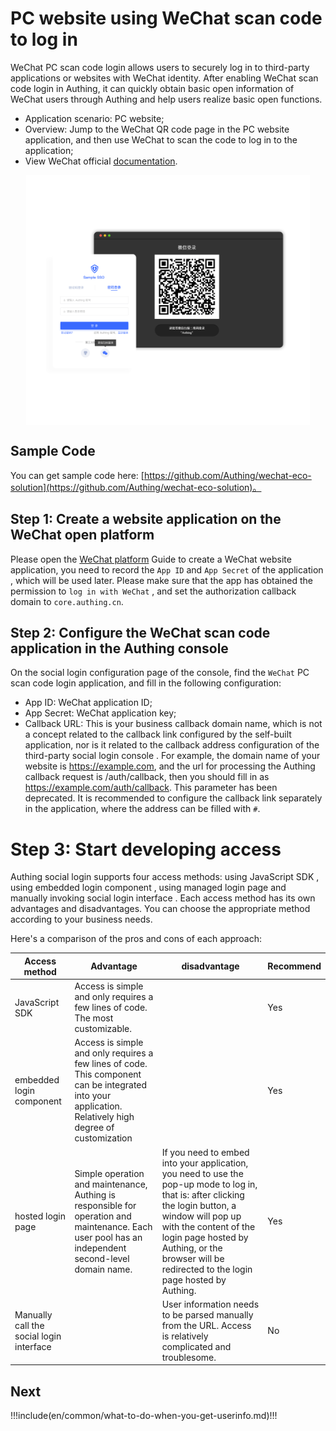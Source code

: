 # PC website using WeChat scan code to log in

<LastUpdated/>

WeChat PC scan code login allows users to securely log in to third-party applications or websites with WeChat identity. After enabling WeChat scan code login in Authing, it can quickly obtain basic open information of WeChat users through Authing and help users realize basic open functions.

- Application scenario: PC website;
- Overview: Jump to the WeChat QR code page in the PC website application, and then use WeChat to scan the code to log in to the application;
- View WeChat official [documentation](https://developers.weixin.qq.com/doc/oplatform/Website_App/WeChat_Login/Wechat_Login.html).

<img src="../images/wechat-pc-scan-login.png" height="400px" style="display:block;margin: 0 auto;"/>

## Sample Code

You can get sample code here: [https://github.com/Authing/wechat-eco-solution](https://github.com/Authing/wechat-eco-solution)。

## Step 1: Create a website application on the WeChat open platform

Please open the [WeChat platform](https://open.weixin.qq.com/cgi-bin/frame?t=home/web_tmpl) Guide to create a WeChat website application, you need to record the `App ID` and `App Secret` of the application , which will be used later. Please make sure that the app has obtained the permission to `log in with WeChat` , and set the authorization callback domain to `core.authing.cn`.

## Step 2: Configure the WeChat scan code application in the Authing console

On the social login configuration page of the console, find the `WeChat` PC scan code login application, and fill in the following configuration:

- App ID: WeChat application ID;
- App Secret: WeChat application key;
- Callback URL: This is your business callback domain name, which is not a concept related to the callback link configured by the self-built application, nor is it related to the callback address configuration of the third-party social login console . For example, the domain name of your website is https://example.com, and the url for processing the Authing callback request is /auth/callback, then you should fill in as https://example.com/auth/callback. This parameter has been deprecated. It is recommended to configure the callback link separately in the application, where the address can be filled with `#`.

# Step 3: Start developing access

Authing social login supports four access methods: using JavaScript SDK , using embedded login component , using managed login page and manually invoking social login interface . Each access method has its own advantages and disadvantages. You can choose the appropriate method according to your business needs.

Here's a comparison of the pros and cons of each approach:

| Access method                            | Advantage                                                                                                                                               | disadvantage                                                                                                                                                                                                                                                                       | Recommend |
| ---------------------------------------- | ------------------------------------------------------------------------------------------------------------------------------------------------------- | ---------------------------------------------------------------------------------------------------------------------------------------------------------------------------------------------------------------------------------------------------------------------------------- | --------- |
| JavaScript SDK                           | Access is simple and only requires a few lines of code. The most customizable.                                                                          |                                                                                                                                                                                                                                                                                    | Yes       |
| embedded login component                 | Access is simple and only requires a few lines of code. This component can be integrated into your application. Relatively high degree of customization |                                                                                                                                                                                                                                                                                    | Yes       |
| hosted login page                        | Simple operation and maintenance, Authing is responsible for operation and maintenance. Each user pool has an independent second-level domain name.     | If you need to embed into your application, you need to use the pop-up mode to log in, that is: after clicking the login button, a window will pop up with the content of the login page hosted by Authing, or the browser will be redirected to the login page hosted by Authing. | Yes       |
| Manually call the social login interface |                                                                                                                                                         | User information needs to be parsed manually from the URL. Access is relatively complicated and troublesome.                                                                                                                                                                       | No        |

<StackSelector snippet="social-login" selectLabel="Method" :order="['sdk', 'embeded-component', 'hosted-page', 'manually']"/>

## Next

!!!include(en/common/what-to-do-when-you-get-userinfo.md)!!!
